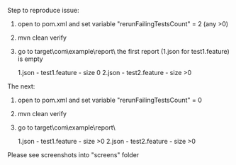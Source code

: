 Step to reproduce issue:

1) open to pom.xml and set variable "rerunFailingTestsCount" = 2 (any >0)
2) mvn clean verify
3) go to target\com\example\report\ 
    the first report (1.json for  test1.feature) is empty
    
    1.json - test1.feature - size 0
    2.json - test2.feature - size >0
    
The next:

1) open to pom.xml and set variable "rerunFailingTestsCount" = 0
2) mvn clean verify
3) go to target\com\example\report\
    
    1.json - test1.feature - size >0
    2.json - test2.feature - size >0

Please see screenshots into "screens" folder